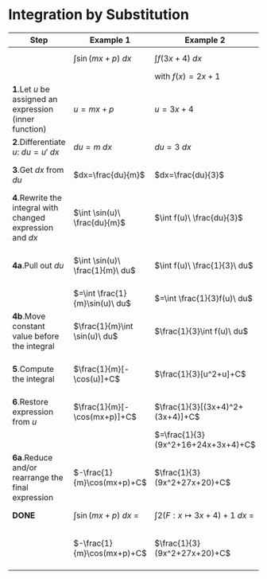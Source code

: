 # Integration by Substitution

| Step | Example 1 | Example 2 | Example 3 |
|--|--|--|--|
| | $\int \sin(mx+p)\ dx$ | $\int f(3x+4)\ dx$ | $\int \tan(x) \ln(\cos x)\ dx$ |
| | | with $f(x)=2x+1$ |
| __1__.Let $u$ be assigned an expression (inner function) | $u=mx+p$ | $u=3x+4$ | $u=\ln(\cos x)$ |
| __2__.Differentiate $u$: $du=u'\ dx$ | $du=m\ dx$ | $du=3\ dx$ | $du = -\tan(x)\ dx$ |
| __3__.Get $dx$ from $du$ | $dx=\frac{du}{m}$ | $dx=\frac{du}{3}$ | $dx = -\frac{du}{\tan x}$ |
| __4__.Rewrite the integral with changed expression and $dx$ | $\int \sin(u)\ \frac{du}{m}$ | $\int f(u)\ \frac{du}{3}$ | $\int \tan(x)\ u\ -\frac{du}{\tan x}$ |
| __4a__.Pull out $du$ | $\int \sin(u)\ \frac{1}{m}\ du$ | $\int f(u)\ \frac{1}{3}\ du$ | $\int \frac{\tan x}{\tan x}\ u\ -du$ |
| | $=\int \frac{1}{m}\sin(u)\ du$ | $=\int \frac{1}{3}f(u)\ du$ | $= \int u\ -du$ |
| __4b__.Move constant value before the integral | $\frac{1}{m}\int \sin(u)\ du$ | $\frac{1}{3}\int f(u)\ du$ | $- \int u\ du$ |
| __5__.Compute the integral | $\frac{1}{m}[-\cos(u)]+C$ | $\frac{1}{3}[u^2+u]+C$ | $-\left[\frac{1}{2} u^2 + C\right]$ |
| __6__.Restore expression from $u$ | $\frac{1}{m}[-\cos(mx+p)]+C$ | $\frac{1}{3}[(3x+4)^2+(3x+4)]+C$ | $-\frac{1}{2} [\ln(\cos x)]^2 + C$ |
| | | $=\frac{1}{3}(9x^2+16+24x+3x+4)+C$ |
| __6a__.Reduce and/or rearrange the final expression | $-\frac{1}{m}\cos(mx+p)+C$ | $\frac{1}{3}(9x^2+27x+20)+C$ | $-\frac{1}{2} \ln^2(\cos x) + C$ |
| __DONE__ | $\int \sin(mx+p)\ dx\ =$ | $\int 2(F:x \mapsto 3x+4)+1\ dx\ =$ | $\int \tan(x) \ln(\cos x)\ dx\ =$
| | $-\frac{1}{m}\cos(mx+p)+C$ | $\frac{1}{3}(9x^2+27x+20)+C$ | $-\frac{1}{2} \ln^2(\cos x) + C$ |
